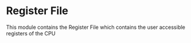 # Register File

This module contains the Register File which contains the user accessible registers of the CPU
